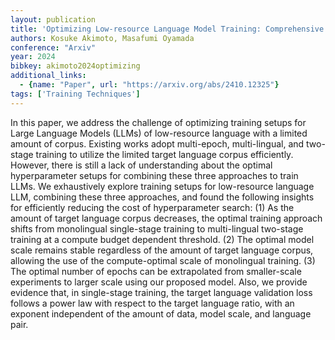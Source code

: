 ```yaml
---
layout: publication
title: 'Optimizing Low-resource Language Model Training: Comprehensive Analysis Of Multi-epoch, Multi-lingual, And Two-stage Approaches'
authors: Kosuke Akimoto, Masafumi Oyamada
conference: "Arxiv"
year: 2024
bibkey: akimoto2024optimizing
additional_links:
  - {name: "Paper", url: "https://arxiv.org/abs/2410.12325"}
tags: ['Training Techniques']
---
```

In this paper, we address the challenge of optimizing training setups for
Large Language Models (LLMs) of low-resource language with a limited amount of
corpus. Existing works adopt multi-epoch, multi-lingual, and two-stage training
to utilize the limited target language corpus efficiently. However, there is
still a lack of understanding about the optimal hyperparameter setups for
combining these three approaches to train LLMs. We exhaustively explore
training setups for low-resource language LLM, combining these three
approaches, and found the following insights for efficiently reducing the cost
of hyperparameter search: (1) As the amount of target language corpus
decreases, the optimal training approach shifts from monolingual single-stage
training to multi-lingual two-stage training at a compute budget dependent
threshold. (2) The optimal model scale remains stable regardless of the amount
of target language corpus, allowing the use of the compute-optimal scale of
monolingual training. (3) The optimal number of epochs can be extrapolated from
smaller-scale experiments to larger scale using our proposed model. Also, we
provide evidence that, in single-stage training, the target language validation
loss follows a power law with respect to the target language ratio, with an
exponent independent of the amount of data, model scale, and language pair.

